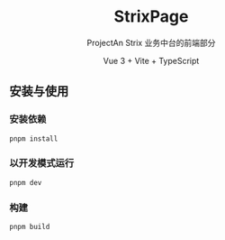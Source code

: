 <h1 align="center">StrixPage</h1>
<p align="center">ProjectAn Strix 业务中台的前端部分</p>
<p align="center">Vue 3 + Vite + TypeScript</p>

## 安装与使用

### 安装依赖

```sh
pnpm install
```

### 以开发模式运行

```sh
pnpm dev
```

### 构建

```sh
pnpm build
```
